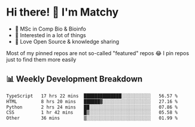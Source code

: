 # Hi there! 👋 I'm Matchy

- 🧬 MSc in Comp Bio & Bioinfo
- 🎈 Interested in a lot of things
- 💜 Love Open Source & knowledge sharing

Most of my pinned repos are not so-called "featured" repos 😂 I pin repos just to find them more easily

## 📊 Weekly Development Breakdown

<!--START_SECTION:waka-->

```txt
TypeScript   17 hrs 22 mins  ██████████████░░░░░░░░░░░   56.57 %
HTML         8 hrs 20 mins   ██████▓░░░░░░░░░░░░░░░░░░   27.16 %
Python       2 hrs 24 mins   ██░░░░░░░░░░░░░░░░░░░░░░░   07.86 %
CSS          1 hr 42 mins    █▒░░░░░░░░░░░░░░░░░░░░░░░   05.58 %
Other        36 mins         ▒░░░░░░░░░░░░░░░░░░░░░░░░   01.99 %
```

<!--END_SECTION:waka-->
